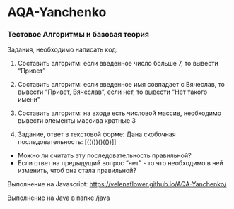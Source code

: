 # AQA-Yanchenko   

### Тестовое Алгоритмы и базовая теория   

Задания, необходимо написать код:   

1. Составить алгоритм: если введенное число больше 7, то вывести “Привет”   
2. Составить алгоритм: если введенное имя совпадает с Вячеслав, то вывести “Привет, Вячеслав”, если нет, то вывести "Нет такого имени"   
3. Составить алгоритм: на входе есть числовой массив, необходимо вывести элементы массива кратные 3   

4. Задание, ответ в текстовой форме: Дана скобочная последовательность: [((())()(())]]  
- Можно ли считать эту последовательность правильной?   
- Если ответ на предыдущий вопрос “нет” - то что необходимо в ней изменить, чтоб она стала правильной?   


Выполнение на Javascript: https://velenaflower.github.io/AQA-Yanchenko/   

Выполнение на Java в папке /java
